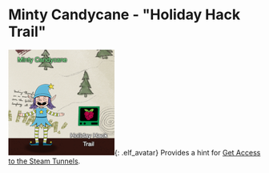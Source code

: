 # Minty Candycane - "Holiday Hack Trail"
![Minty Candycane](../img/hints/h7/minty_candycane.png){: .elf_avatar}
Provides a hint for [Get Access to the Steam Tunnels](../../challenges/c7/).
